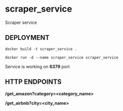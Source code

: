 # scraper_service
Scraper service


## DEPLOYMENT
```docker build -t scraper_service .```

```docker run -d --name scraper_service scraper_service```

Service is working on **6379** port

## HTTP ENDPOINTS
**/get_amazon?category=<category_name>**

**/get_airbnb?city=<city_name>**
